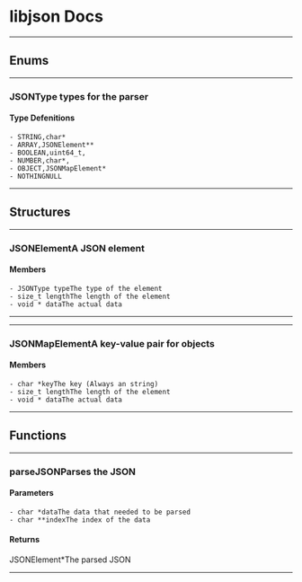 # libjson Docs


___

## Enums

___

### JSONType types for the parser


#### Type Defenitions

    - STRING,char*
    - ARRAY,JSONElement**
    - BOOLEAN,uint64_t,
    - NUMBER,char*,
    - OBJECT,JSONMapElement*
    - NOTHINGNULL
___


## Structures


___

### JSONElementA JSON element


#### Members

    - JSONType typeThe type of the element
    - size_t lengthThe length of the element
    - void * dataThe actual data
___
___

### JSONMapElementA key-value pair for objects


#### Members

    - char *keyThe key (Always an string)
    - size_t lengthThe length of the element
    - void * dataThe actual data
___


## Functions


___

### parseJSONParses the JSON


#### Parameters

    - char *dataThe data that needed to be parsed
    - char **indexThe index of the data

#### Returns

JSONElement*The parsed JSON
___
